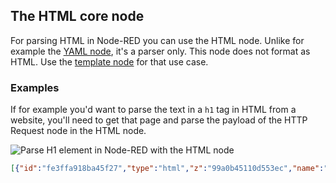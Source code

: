 ## The HTML core node

For parsing HTML in Node-RED you can use the HTML node. Unlike for example
the [YAML node](/node-red/core-nodes/yaml), it's a parser only. This node
does not format as HTML. Use the [template node](/node-red/core-nodes/template/)
for that use case.

### Examples

If for example you'd want to parse the text in a `h1` tag in HTML from a website, you'll need to get that page and parse the payload of the HTTP Request
node in the HTML node.

![Parse H1 element in Node-RED with the HTML node](./images/html-parse-h1.png)


```json
[{"id":"fe3ffa918ba45f27","type":"html","z":"99a0b45110d553ec","name":"Select H1 element","property":"payload","outproperty":"payload","tag":"h1","ret":"html","as":"single","x":610,"y":40,"wires":[["07dd1efff04d231a"]]},{"id":"339359b6a6793b3d","type":"http request","z":"99a0b45110d553ec","name":"Get Node-RED.org homepage","method":"GET","ret":"txt","paytoqs":"ignore","url":"https://nodered.org/","tls":"","persist":false,"proxy":"","insecureHTTPParser":false,"authType":"","senderr":true,"headers":[],"x":350,"y":40,"wires":[["fe3ffa918ba45f27"]]},{"id":"e7dcdcff49c14ab1","type":"inject","z":"99a0b45110d553ec","name":"","props":[{"p":"payload"},{"p":"topic","vt":"str"}],"repeat":"","crontab":"","once":false,"onceDelay":0.1,"topic":"","payload":"","payloadType":"date","x":120,"y":40,"wires":[["339359b6a6793b3d"]]},{"id":"07dd1efff04d231a","type":"debug","z":"99a0b45110d553ec","name":"Print H1 content","active":true,"tosidebar":true,"console":false,"tostatus":false,"complete":"payload","targetType":"msg","statusVal":"","statusType":"auto","x":820,"y":40,"wires":[]}]
```
